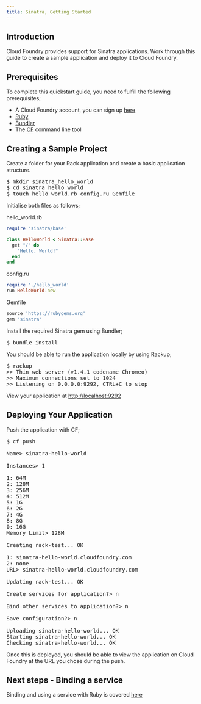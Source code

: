 ```yaml
---
title: Sinatra, Getting Started
---
```


## <a id='intro'></a>Introduction ##

Cloud Foundry provides support for Sinatra applications. Work through this guide to create a sample application and deploy it to Cloud Foundry.

## <a id='prerequisites'></a>Prerequisites ##

To complete this quickstart guide, you need to fulfill the following prerequisites;

* A Cloud Foundry account, you can sign up [here](https://my.cloudfoundry.com/signup)
* [Ruby](http://www.ruby-lang.org/en/)
* [Bundler](http://gembundler.com/)
* The [CF](../../managing-apps/) command line tool

## <a id='sample-project'></a>Creating a Sample Project ##

Create a folder for your Rack application and create a basic application structure.

<pre class="terminal">
$ mkdir sinatra_hello_world
$ cd sinatra_hello_world
$ touch hello_world.rb config.ru Gemfile
</pre>

Initialise both files as follows;

hello_world.rb

~~~ruby
require 'sinatra/base'

class HelloWorld < Sinatra::Base
  get "/" do
    "Hello, World!"
  end
end
~~~

config.ru

~~~ruby
require './hello_world'
run HelloWorld.new
~~~

Gemfile

~~~ruby
source 'https://rubygems.org'
gem 'sinatra'
~~~

Install the required Sinatra gem using Bundler;

<pre class="terminal">
$ bundle install
</pre>

You should be able to run the application locally by using Rackup;

<pre class="terminal">
$ rackup
>> Thin web server (v1.4.1 codename Chromeo)
>> Maximum connections set to 1024
>> Listening on 0.0.0.0:9292, CTRL+C to stop
</pre>

View your application at [http://localhost:9292](http://localhost:9292)

## <a id='deploying'></a>Deploying Your Application ##

Push the application with CF;

<pre class="terminal">
$ cf push

Name> sinatra-hello-world

Instances> 1

1: 64M
2: 128M
3: 256M
4: 512M
5: 1G
6: 2G
7: 4G
8: 8G
9: 16G
Memory Limit> 128M

Creating rack-test... OK

1: sinatra-hello-world.cloudfoundry.com
2: none
URL> sinatra-hello-world.cloudfoundry.com

Updating rack-test... OK

Create services for application?> n

Bind other services to application?> n

Save configuration?> n

Uploading sinatra-hello-world... OK
Starting sinatra-hello-world... OK
Checking sinatra-hello-world... OK
</pre>

Once this is deployed, you should be able to view the application on Cloud Foundry at the URL you chose during the push.

## <a id='next-steps'></a>Next steps - Binding a service ##

Binding and using a service with Ruby is covered [here](./ruby-service-bindings.html)

